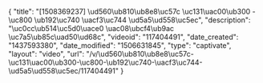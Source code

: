 {
    "title": "[1508369237] \ud560\ub810\ub8e8\uc57c \uc131\uac00\ub300 -  \uc800 \ub192\uc740 \uacf3\uc744 \ud5a5\ud558\uc5ec",
    "description": "\uc0cc\ub514\uc5d0\uace0 \uac08\ubcf4\ub9ac \uc7a5\ub85c\uad50\ud68c",
    "videoid": "117404491",
    "date_created": "1437593380",
    "date_modified": "1506631845",
    "type": "captivate",
    "layout": "video",
    "url": "\/v\/\ud560\ub810\ub8e8\uc57c-\uc131\uac00\ub300-\uc800-\ub192\uc740-\uacf3\uc744-\ud5a5\ud558\uc5ec\/117404491"
}